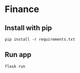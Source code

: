 # Finance

## Install with pip

```
pip install -r requirements.txt
```

## Run app 
```
flask run
```